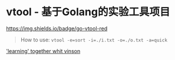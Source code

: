 # vtool - 基于Golang的实验工具项目

https://img.shields.io/badge/go-vtool-red

> How to use: `vtool -e=sort -i=./i.txt -o=./o.txt -a=quick`

['learning' together whit vinson](https://www.lauvinson.com)